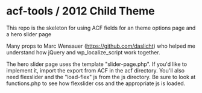 # acf-tools / 2012 Child Theme

This repo is the skeleton for using ACF fields for an theme options page and a hero slider page

Many props to Marc Wensauer (https://github.com/daslicht) who helped me understand how jQuery and wp_localize_script work together.

The hero slider page uses the template "slider-page.php". If you'd like to implement it, import the export from ACF in the acf directory. You'll also need flexslider and the "load-flex" js from the js directory. Be sure to look at functions.php to see how flexslider css and the appropriate js is loaded.  
